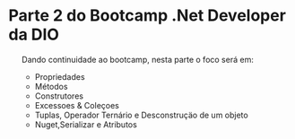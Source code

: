 <h1>Parte 2 do Bootcamp .Net Developer da DIO</h1>
<ul>Dando continuidade ao bootcamp, nesta parte o foco será em:<ul>
  <li>Propriedades</li>
  <li>Métodos</li>
  <li>Construtores</li>
  <li>Excessoes & Coleçoes </li>
  <li>Tuplas, Operador Ternário e Desconstruçäo de um objeto</li>
  <li>Nuget,Serializar e Atributos</li>
  
